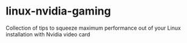 # linux-nvidia-gaming
Collection of tips to squeeze maximum performance out of your Linux installation with Nvidia video card
